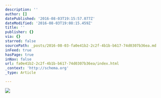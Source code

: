 ```yaml
---
description: ''
author: []
datePublished: '2016-08-03T19:15:57.077Z'
dateModified: '2016-08-03T19:08:15.459Z'
title: ''
publisher: {}
via: {}
starred: false
sourcePath: _posts/2016-08-03-fa0e41b2-2c2f-4b1b-b617-74d0307b36ea.md
inFeed: true
hasPage: true
inNav: false
url: fa0e41b2-2c2f-4b1b-b617-74d0307b36ea/index.html
_context: 'http://schema.org'
_type: Article

---
```

![](https://the-grid-user-content.s3-us-west-2.amazonaws.com/9f8e4875-f761-4dd4-8a59-20e679bebcf4.png)
